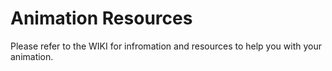 # Animation Resources

Please refer to the WIKI for infromation and resources to help you with your animation.
